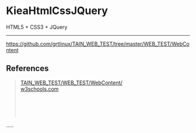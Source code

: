 KieaHtmlCssJQuery
=================
HTML5 + CSS3 + JQuery





----------------------
https://github.com/grtlinux/TAIN_WEB_TEST/tree/master/WEB_TEST/WebContent


References
----------
> [TAIN_WEB_TEST/WEB_TEST/WebContent/](https://github.com/grtlinux/TAIN_WEB_TEST/tree/master/WEB_TEST/WebContent "TAIN_WEB_TEST/WEB_TEST/WebContent/")  
> [w3schools.com](https://www.w3schools.com/ "w3schools.com")  
> []( "")  
> []( "")  
> []( "")  
> []( "")  
> []( "")  


.....




